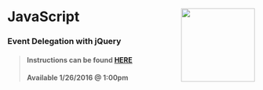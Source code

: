 # JavaScript <img align="right" src="https://github.com/Learning-Fuze/prototypes_C5.17/blob/assets/assets/images/logos/LF_LOGO.png?raw=true" width="150">
### Event Delegation with jQuery

>#### Instructions can be found <a href="http://learning-fuze.github.io/prototypes_rootJS/#/JS-Event-Delegation" target="_blank">HERE</a>
>#### Available 1/26/2016 @ 1:00pm

